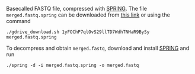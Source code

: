 Basecalled FASTQ file, compressed with [SPRING](https://github.com/shubhamchandak94/Spring). 
The file `merged.fastq.spring` can be downloaded from [this link](https://drive.google.com/file/d/1yFOChP7qlOvS29llTD7WdhTNHaR9BySy/view?usp=sharing) or using the command
```
./gdrive_download.sh 1yFOChP7qlOvS29llTD7WdhTNHaR9BySy merged.fastq.spring
```

To decompress and obtain `merged.fastq`, download and install [SPRING](https://github.com/shubhamchandak94/Spring) and run
```
./spring -d -i merged.fastq.spring -o merged.fastq
```

